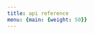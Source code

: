 ```yaml
---
title: api reference
menu: {main: {weight: 50}}
---
```

<div>
    <redoc spec-url='openapi.yaml'></redoc>
    <script src="https://cdn.redoc.ly/redoc/latest/bundles/redoc.standalone.js"> </script>
</div>
